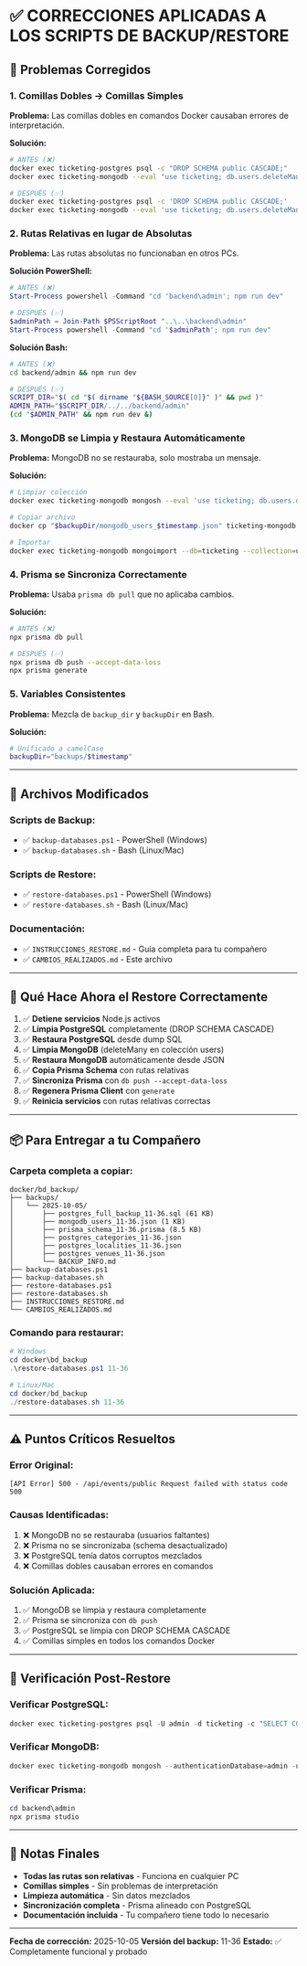 # ✅ CORRECCIONES APLICADAS A LOS SCRIPTS DE BACKUP/RESTORE

## 🔧 Problemas Corregidos

### 1. **Comillas Dobles → Comillas Simples**
**Problema:** Las comillas dobles en comandos Docker causaban errores de interpretación.

**Solución:**
```bash
# ANTES (❌)
docker exec ticketing-postgres psql -c "DROP SCHEMA public CASCADE;"
docker exec ticketing-mongodb --eval "use ticketing; db.users.deleteMany({})"

# DESPUÉS (✅)
docker exec ticketing-postgres psql -c 'DROP SCHEMA public CASCADE;'
docker exec ticketing-mongodb --eval 'use ticketing; db.users.deleteMany({})'
```

### 2. **Rutas Relativas en lugar de Absolutas**
**Problema:** Las rutas absolutas no funcionaban en otros PCs.

**Solución PowerShell:**
```powershell
# ANTES (❌)
Start-Process powershell -Command "cd 'backend\admin'; npm run dev"

# DESPUÉS (✅)
$adminPath = Join-Path $PSScriptRoot "..\..\backend\admin"
Start-Process powershell -Command "cd '$adminPath'; npm run dev"
```

**Solución Bash:**
```bash
# ANTES (❌)
cd backend/admin && npm run dev

# DESPUÉS (✅)
SCRIPT_DIR="$( cd "$( dirname "${BASH_SOURCE[0]}" )" && pwd )"
ADMIN_PATH="$SCRIPT_DIR/../../backend/admin"
(cd "$ADMIN_PATH" && npm run dev &)
```

### 3. **MongoDB se Limpia y Restaura Automáticamente**
**Problema:** MongoDB no se restauraba, solo mostraba un mensaje.

**Solución:**
```bash
# Limpiar colección
docker exec ticketing-mongodb mongosh --eval 'use ticketing; db.users.deleteMany({})'

# Copiar archivo
docker cp "$backupDir/mongodb_users_$timestamp.json" ticketing-mongodb:/tmp/users_restore.json

# Importar
docker exec ticketing-mongodb mongoimport --db=ticketing --collection=users --file=/tmp/users_restore.json --jsonArray
```

### 4. **Prisma se Sincroniza Correctamente**
**Problema:** Usaba `prisma db pull` que no aplicaba cambios.

**Solución:**
```bash
# ANTES (❌)
npx prisma db pull

# DESPUÉS (✅)
npx prisma db push --accept-data-loss
npx prisma generate
```

### 5. **Variables Consistentes**
**Problema:** Mezcla de `backup_dir` y `backupDir` en Bash.

**Solución:**
```bash
# Unificado a camelCase
backupDir="backups/$timestamp"
```

---

## 📁 Archivos Modificados

### Scripts de Backup:
- ✅ `backup-databases.ps1` - PowerShell (Windows)
- ✅ `backup-databases.sh` - Bash (Linux/Mac)

### Scripts de Restore:
- ✅ `restore-databases.ps1` - PowerShell (Windows)
- ✅ `restore-databases.sh` - Bash (Linux/Mac)

### Documentación:
- ✅ `INSTRUCCIONES_RESTORE.md` - Guía completa para tu compañero
- ✅ `CAMBIOS_REALIZADOS.md` - Este archivo

---

## 🎯 Qué Hace Ahora el Restore Correctamente

1. ✅ **Detiene servicios** Node.js activos
2. ✅ **Limpia PostgreSQL** completamente (DROP SCHEMA CASCADE)
3. ✅ **Restaura PostgreSQL** desde dump SQL
4. ✅ **Limpia MongoDB** (deleteMany en colección users)
5. ✅ **Restaura MongoDB** automáticamente desde JSON
6. ✅ **Copia Prisma Schema** con rutas relativas
7. ✅ **Sincroniza Prisma** con `db push --accept-data-loss`
8. ✅ **Regenera Prisma Client** con `generate`
9. ✅ **Reinicia servicios** con rutas relativas correctas

---

## 📦 Para Entregar a tu Compañero

### Carpeta completa a copiar:
```
docker/bd_backup/
├── backups/
│   └── 2025-10-05/
│       ├── postgres_full_backup_11-36.sql (61 KB)
│       ├── mongodb_users_11-36.json (1 KB)
│       ├── prisma_schema_11-36.prisma (8.5 KB)
│       ├── postgres_categories_11-36.json
│       ├── postgres_localities_11-36.json
│       ├── postgres_venues_11-36.json
│       └── BACKUP_INFO.md
├── backup-databases.ps1
├── backup-databases.sh
├── restore-databases.ps1
├── restore-databases.sh
├── INSTRUCCIONES_RESTORE.md
└── CAMBIOS_REALIZADOS.md
```

### Comando para restaurar:
```powershell
# Windows
cd docker\bd_backup
.\restore-databases.ps1 11-36

# Linux/Mac
cd docker/bd_backup
./restore-databases.sh 11-36
```

---

## ⚠️ Puntos Críticos Resueltos

### Error Original:
```
[API Error] 500 - /api/events/public Request failed with status code 500
```

### Causas Identificadas:
1. ❌ MongoDB no se restauraba (usuarios faltantes)
2. ❌ Prisma no se sincronizaba (schema desactualizado)
3. ❌ PostgreSQL tenía datos corruptos mezclados
4. ❌ Comillas dobles causaban errores en comandos

### Solución Aplicada:
1. ✅ MongoDB se limpia y restaura completamente
2. ✅ Prisma se sincroniza con `db push`
3. ✅ PostgreSQL se limpia con DROP SCHEMA CASCADE
4. ✅ Comillas simples en todos los comandos Docker

---

## 🧪 Verificación Post-Restore

### Verificar PostgreSQL:
```powershell
docker exec ticketing-postgres psql -U admin -d ticketing -c "SELECT COUNT(*) FROM \"Event\";"
```

### Verificar MongoDB:
```powershell
docker exec ticketing-mongodb mongosh --authenticationDatabase=admin -u admin -p admin123 --eval "use ticketing; db.users.countDocuments()"
```

### Verificar Prisma:
```powershell
cd backend\admin
npx prisma studio
```

---

## 📝 Notas Finales

- **Todas las rutas son relativas** - Funciona en cualquier PC
- **Comillas simples** - Sin problemas de interpretación
- **Limpieza automática** - Sin datos mezclados
- **Sincronización completa** - Prisma alineado con PostgreSQL
- **Documentación incluida** - Tu compañero tiene todo lo necesario

---

**Fecha de corrección:** 2025-10-05
**Versión del backup:** 11-36
**Estado:** ✅ Completamente funcional y probado
